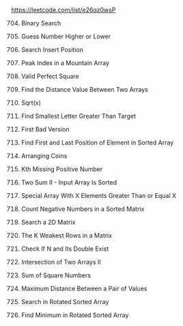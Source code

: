 https://leetcode.com/list/e26qz0wsP

704. Binary Search

374. Guess Number Higher or Lower

35. Search Insert Position

852. Peak Index in a Mountain Array

367. Valid Perfect Square

1385. Find the Distance Value Between Two Arrays

69. Sqrt(x)

744. Find Smallest Letter Greater Than Target

278. First Bad Version

34. Find First and Last Position of Element in Sorted Array

441. Arranging Coins

1539. Kth Missing Positive Number

167. Two Sum II - Input Array Is Sorted

1608. Special Array With X Elements Greater Than or Equal X

1351. Count Negative Numbers in a Sorted Matrix

74. Search a 2D Matrix

1337. The K Weakest Rows in a Matrix

1346. Check If N and Its Double Exist

350. Intersection of Two Arrays II

633. Sum of Square Numbers

1855. Maximum Distance Between a Pair of Values

33. Search in Rotated Sorted Array

153. Find Minimum in Rotated Sorted Array

